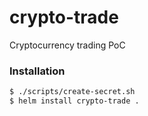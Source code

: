 # crypto-trade

Cryptocurrency trading PoC

### Installation

```bash
$ ./scripts/create-secret.sh
$ helm install crypto-trade .
```